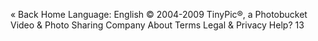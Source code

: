 « Back Home Language: English © 2004-2009 TinyPic®, a Photobucket Video & Photo Sharing Company About Terms Legal & Privacy Help? 13